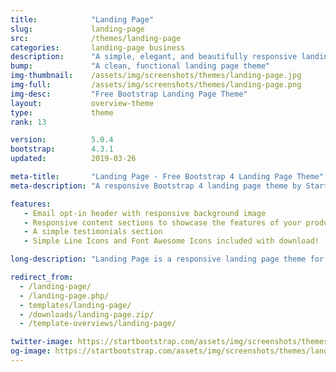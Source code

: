 ```yaml
---
title:            "Landing Page"
slug:             landing-page
src:              /themes/landing-page
categories:       landing-page business
description:      "A simple, elegant, and beautifully responsive landing page theme for Bootstrap 4 websites"
bump:             "A clean, functional landing page theme"
img-thumbnail:    /assets/img/screenshots/themes/landing-page.jpg
img-full:         /assets/img/screenshots/themes/landing-page.png
img-desc:         "Free Bootstrap Landing Page Theme"
layout:           overview-theme
type:             theme
rank: 13

version:          5.0.4
bootstrap:        4.3.1
updated:          2019-03-26

meta-title:       "Landing Page - Free Bootstrap 4 Landing Page Theme"
meta-description: "A responsive Bootstrap 4 landing page theme by Start Bootstrap. All Start Bootstrap templates are free to download and open source."

features:
   - Email opt-in header with responsive background image
   - Responsive content sections to showcase the features of your product or service
   - A simple testimonials section
   - Simple Line Icons and Font Awesome Icons included with download!

long-description: "Landing Page is a responsive landing page theme for Bootstrap 4."

redirect_from:
  - /landing-page/
  - /landing-page.php/
  - templates/landing-page/
  - /downloads/landing-page.zip/
  - /template-overviews/landing-page/

twitter-image: https://startbootstrap.com/assets/img/screenshots/themes/twitter/landing-page.png
og-image: https://startbootstrap.com/assets/img/screenshots/themes/landing-page.png
---
```

